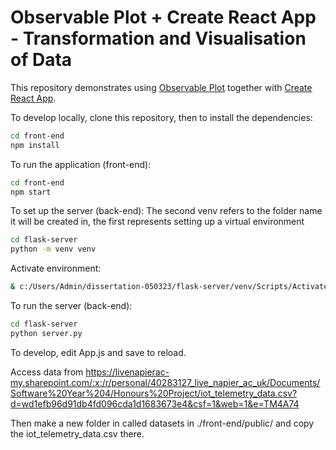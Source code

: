 # Observable Plot + Create React App - Transformation and Visualisation of Data

This repository demonstrates using [Observable Plot](https://github.com/observablehq/plot) together with [Create React App](https://create-react-app.dev).

To develop locally, clone this repository, then to install the dependencies:

```bash
cd front-end
npm install
```

To run the application (front-end):

```bash
cd front-end
npm start
```

To set up the server (back-end):
  The second venv refers to the folder name it will be created in, the first represents setting up a virtual environment
```bash
cd flask-server
python -m venv venv
```
Activate environment:
```bash
& c:/Users/Admin/dissertation-050323/flask-server/venv/Scripts/Activate.ps1
```
To run the server (back-end):

```bash
cd flask-server
python server.py
```

To develop, edit App.js and save to reload.

Access data from https://livenapierac-my.sharepoint.com/:x:/r/personal/40283127_live_napier_ac_uk/Documents/Software%20Year%204/Honours%20Project/iot_telemetry_data.csv?d=wd1efb96d91db4fd096cda1d1683673e4&csf=1&web=1&e=TM4A74

Then make a new folder in called datasets in ./front-end/public/ and copy the iot_telemetry_data.csv there.



